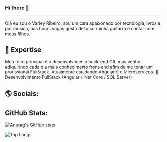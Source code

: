 ### Hi there 👋
----
Olá eu sou o Varley Ribeiro, sou um cara apaixonado por tecnologia,livros e por música, nas horas vagas gosto de tocar minha guitarra e cantar com meus filhos.

🚀 Expertise
----
Meu foco principal é o desenvolvimento back-end C#, mas venho adiquirindo cada dia mais conhecimento front-end afim de me tonar um profissional FullStack.
Atualmente estudando Angular 9 e Microserviços.
🌱 Desenvolvimento FullStack (Angular / .Net Core / SQL Server)

🌎 Socials:
----

GitHub Stats:
----
[![Anurag's GitHub stats](https://github-readme-stats.vercel.app/api?username=varleys)](https://github.com/varleys/github-readme-stats)

![Top Langs](https://github-readme-stats.vercel.app/api/top-langs/?username=varleys&layout=compact)
<!--
**VarleyS/VarleyS** is a ✨ _special_ ✨ repository because its `README.md` (this file) appears on your GitHub profile.

Here are some ideas to get you started:

- 🔭 I’m currently working on ...
- 🌱 I’m currently learning ...
- 👯 I’m looking to collaborate on ...
- 🤔 I’m looking for help with ...
- 💬 Ask me about ...
- 📫 How to reach me: ...
- 😄 Pronouns: ...
- ⚡ Fun fact: ...
-->
